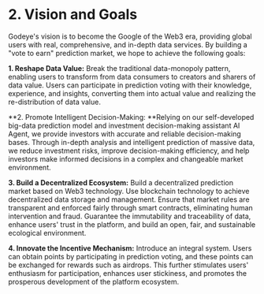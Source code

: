 # 2. Vision and Goals

Godeye's vision is to become the Google of the Web3 era, providing global users with real, comprehensive, and in-depth data services. By building a "vote to earn" prediction market, we hope to achieve the following goals:

**1. Reshape Data Value:** Break the traditional data-monopoly pattern, enabling users to transform from data consumers to creators and sharers of data value. Users can participate in prediction voting with their knowledge, experience, and insights, converting them into actual value and realizing the re-distribution of data value.

**2. Promote Intelligent Decision-Making: **Relying on our self-developed big-data prediction model and investment decision-making assistant AI Agent, we provide investors with accurate and reliable decision-making bases. Through in-depth analysis and intelligent prediction of massive data, we reduce investment risks, improve decision-making efficiency, and help investors make informed decisions in a complex and changeable market environment.

**3. Build a Decentralized Ecosystem:** Build a decentralized prediction market based on Web3 technology. Use blockchain technology to achieve decentralized data storage and management. Ensure that market rules are transparent and enforced fairly through smart contracts, eliminating human intervention and fraud. Guarantee the immutability and traceability of data, enhance users' trust in the platform, and build an open, fair, and sustainable ecological environment.

**4. Innovate the Incentive Mechanism:** Introduce an integral system. Users can obtain points by participating in prediction voting, and these points can be exchanged for rewards such as airdrops. This further stimulates users' enthusiasm for participation, enhances user stickiness, and promotes the prosperous development of the platform ecosystem.

